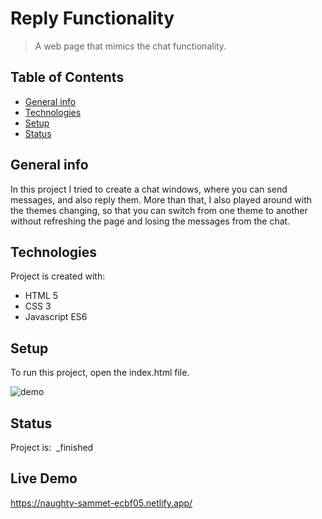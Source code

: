 # Reply Functionality
> A web page that mimics the chat functionality.

## Table of Contents
* [General info](#general-info)
* [Technologies](#technologies)
* [Setup](#setup)
* [Status](#status)

## General info
In this project I tried to create a chat windows, where you can send messages, and also reply them.
More than that, I also played around with the themes changing, so that you can switch from one theme to another without refreshing the page and losing the messages from the chat.

## Technologies
Project is created with:
* HTML 5
* CSS 3
* Javascript ES6

## Setup
To run this project, open the index.html file.

![demo](/demo/replyFunctionality.gif)

## Status
Project is:  _finished

## Live Demo

https://naughty-sammet-ecbf05.netlify.app/
